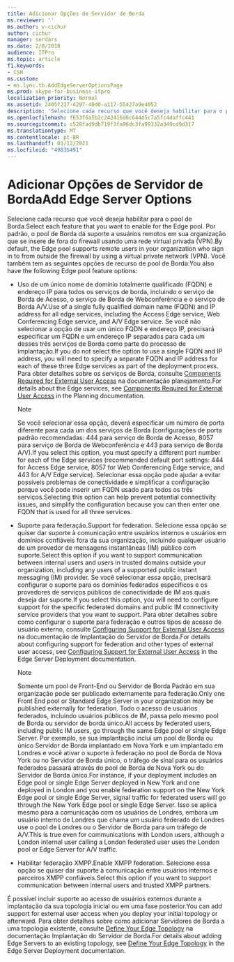 ```yaml
---
title: Adicionar Opções de Servidor de Borda
ms.reviewer: ''
ms.author: v-cichur
author: cichur
manager: serdars
ms.date: 2/8/2018
audience: ITPro
ms.topic: article
f1.keywords:
- CSH
ms.custom:
- ms.lync.tb.AddEdgeServerOptionsPage
ms.prod: skype-for-business-itpro
localization_priority: Normal
ms.assetid: 2405f227-4297-40d0-a117-55427a9e4052
description: 'Selecione cada recurso que você deseja habilitar para o pool de Borda. Por padrão, o pool de Borda dá suporte a usuários remotos em sua organização que se insere de fora do firewall usando uma rede virtual privada (VPN). Você também tem as seguintes opções de recurso de pool de Borda:'
ms.openlocfilehash: f653f6a5b2c242416d6c644d5c7a5fc4daffc441
ms.sourcegitcommit: c528fad9db719f3fa96dc3fa99332a349cd9d317
ms.translationtype: MT
ms.contentlocale: pt-BR
ms.lasthandoff: 01/12/2021
ms.locfileid: "49835491"
---
```

# <a name="add-edge-server-options"></a><span data-ttu-id="c6272-105">Adicionar Opções de Servidor de Borda</span><span class="sxs-lookup"><span data-stu-id="c6272-105">Add Edge Server Options</span></span>

<span data-ttu-id="c6272-106">Selecione cada recurso que você deseja habilitar para o pool de Borda.</span><span class="sxs-lookup"><span data-stu-id="c6272-106">Select each feature that you want to enable for the Edge pool.</span></span> <span data-ttu-id="c6272-107">Por padrão, o pool de Borda dá suporte a usuários remotos em sua organização que se insere de fora do firewall usando uma rede virtual privada (VPN).</span><span class="sxs-lookup"><span data-stu-id="c6272-107">By default, the Edge pool supports remote users in your organization who sign in to from outside the firewall by using a virtual private network (VPN).</span></span> <span data-ttu-id="c6272-108">Você também tem as seguintes opções de recurso de pool de Borda:</span><span class="sxs-lookup"><span data-stu-id="c6272-108">You also have the following Edge pool feature options:</span></span>

- <span data-ttu-id="c6272-109">Uso de um único nome de domínio totalmente qualificado (FQDN) e endereço IP para todos os serviços de borda, incluindo o serviço de Borda de Acesso, o serviço de Borda de Webconferência e o serviço de Borda A/V.</span><span class="sxs-lookup"><span data-stu-id="c6272-109">Use of a single fully qualified domain name (FQDN) and IP address for all edge services, including the Access Edge service, Web Conferencing Edge service, and A/V Edge service.</span></span> <span data-ttu-id="c6272-110">Se você não selecionar a opção de usar um único FQDN e endereço IP, precisará especificar um FQDN e um endereço IP separados para cada um desses três serviços de Borda como parte do processo de implantação.</span><span class="sxs-lookup"><span data-stu-id="c6272-110">If you do not select the option to use a single FQDN and IP address, you will need to specify a separate FQDN and IP address for each of these three Edge services as part of the deployment process.</span></span> <span data-ttu-id="c6272-111">Para obter detalhes sobre os serviços de Borda, consulte [Components Required for External User Access](https://technet.microsoft.com/library/2d0f9817-14e7-4109-95dc-62420e3c29e2.aspx) na documentação planejamento.</span><span class="sxs-lookup"><span data-stu-id="c6272-111">For details about the Edge services, see [Components Required for External User Access](https://technet.microsoft.com/library/2d0f9817-14e7-4109-95dc-62420e3c29e2.aspx) in the Planning documentation.</span></span>

    > [!NOTE]
    > <span data-ttu-id="c6272-112">Se você selecionar essa opção, deverá especificar um número de porta diferente para cada um dos serviços de Borda (configurações de porta padrão recomendadas: 444 para serviço de Borda de Acesso, 8057 para serviço de Borda de Webconferência e 443 para serviço de Borda A/V).</span><span class="sxs-lookup"><span data-stu-id="c6272-112">If you select this option, you must specify a different port number for each of the Edge services (recommended default port settings: 444 for Access Edge service, 8057 for Web Conferencing Edge service, and 443 for A/V Edge service).</span></span> <span data-ttu-id="c6272-113">Selecionar essa opção pode ajudar a evitar possíveis problemas de conectividade e simplificar a configuração porque você pode inserir um FQDN usado para todos os três serviços.</span><span class="sxs-lookup"><span data-stu-id="c6272-113">Selecting this option can help prevent potential connectivity issues, and simplify the configuration because you can then enter one FQDN that is used for all three services.</span></span>

- <span data-ttu-id="c6272-114">Suporte para federação.</span><span class="sxs-lookup"><span data-stu-id="c6272-114">Support for federation.</span></span> <span data-ttu-id="c6272-115">Selecione essa opção se quiser dar suporte à comunicação entre usuários internos e usuários em domínios confiáveis fora da sua organização, incluindo qualquer usuário de um provedor de mensagens instantâneas (IM) público com suporte.</span><span class="sxs-lookup"><span data-stu-id="c6272-115">Select this option if you want to support communication between internal users and users in trusted domains outside your organization, including any users of a supported public instant messaging (IM) provider.</span></span> <span data-ttu-id="c6272-116">Se você selecionar essa opção, precisará configurar o suporte para os domínios federados específicos e os provedores de serviços públicos de conectividade de IM aos quais deseja dar suporte.</span><span class="sxs-lookup"><span data-stu-id="c6272-116">If you select this option, you will need to configure support for the specific federated domains and public IM connectivity service providers that you want to support.</span></span> <span data-ttu-id="c6272-117">Para obter detalhes sobre como configurar o suporte para federação e outros tipos de acesso de usuário externo, consulte [Configuring Support for External User Access](https://technet.microsoft.com/library/f8424f8c-f965-4414-8485-30f07e10214a.aspx) na documentação de Implantação do Servidor de Borda.</span><span class="sxs-lookup"><span data-stu-id="c6272-117">For details about configuring support for federation and other types of external user access, see [Configuring Support for External User Access](https://technet.microsoft.com/library/f8424f8c-f965-4414-8485-30f07e10214a.aspx) in the Edge Server Deployment documentation.</span></span>

    > [!NOTE]
    > <span data-ttu-id="c6272-118">Somente um pool de Front-End ou Servidor de Borda Padrão em sua organização pode ser publicado externamente para federação.</span><span class="sxs-lookup"><span data-stu-id="c6272-118">Only one Front End pool or Standard Edge Server in your organization may be published externally for federation.</span></span> <span data-ttu-id="c6272-119">Todo o acesso de usuários federados, incluindo usuários públicos de IM, passa pelo mesmo pool de Borda ou servidor de borda único.</span><span class="sxs-lookup"><span data-stu-id="c6272-119">All access by federated users, including public IM users, go through the same Edge pool or single Edge Server.</span></span> <span data-ttu-id="c6272-120">Por exemplo, se sua implantação inclui um pool de Borda ou único Servidor de Borda implantado em Nova York e um implantado em Londres e você ativar o suporte à federação no pool de Borda de Nova York ou no Servidor de Borda único, o tráfego de sinal para os usuários federados passará através do pool de Borda de Nova York ou do Servidor de Borda único.</span><span class="sxs-lookup"><span data-stu-id="c6272-120">For instance, if your deployment includes an Edge pool or single Edge Server deployed in New York and one deployed in London and you enable federation support on the New York Edge pool or single Edge Server, signal traffic for federated users will go through the New York Edge pool or single Edge Server.</span></span> <span data-ttu-id="c6272-121">Isso se aplica mesmo para a comunicação com os usuários de Londres, embora um usuário interno de Londres que chama um usuário federado de Londres use o pool de Londres ou o Servidor de Borda para um tráfego de A/V.</span><span class="sxs-lookup"><span data-stu-id="c6272-121">This is true even for communications with London users, although a London internal user calling a London federated user uses the London pool or Edge Server for A/V traffic.</span></span>

- <span data-ttu-id="c6272-122">Habilitar federação XMPP.</span><span class="sxs-lookup"><span data-stu-id="c6272-122">Enable XMPP federation.</span></span> <span data-ttu-id="c6272-123">Selecione essa opção se quiser dar suporte à comunicação entre usuários internos e parceiros XMPP confiáveis.</span><span class="sxs-lookup"><span data-stu-id="c6272-123">Select this option if you want to support communication between internal users and trusted XMPP partners.</span></span>

<span data-ttu-id="c6272-124">É possível incluir suporte ao acesso de usuários externos durante a implantação da sua topologia inicial ou em uma fase posterior.</span><span class="sxs-lookup"><span data-stu-id="c6272-124">You can add support for external user access when you deploy your initial topology or afterward.</span></span> <span data-ttu-id="c6272-125">Para obter detalhes sobre como adicionar Servidores de Borda a uma topologia existente, consulte [Define Your Edge Topology](https://technet.microsoft.com/library/787b23f1-8fa0-4c37-abf2-c516c5dd66f0.aspx) na documentação Implantação do Servidor de Borda.</span><span class="sxs-lookup"><span data-stu-id="c6272-125">For details about adding Edge Servers to an existing topology, see [Define Your Edge Topology](https://technet.microsoft.com/library/787b23f1-8fa0-4c37-abf2-c516c5dd66f0.aspx) in the Edge Server Deployment documentation.</span></span>


